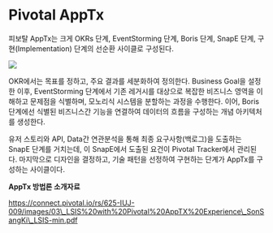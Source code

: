 # Pivotal AppTx

피보탈 AppTx는 크게 OKRs 단계, EventStorming 단계, Boris 단계, SnapE 단계, 구현(Implementation) 단계의 
선순환 사이클로 구성된다.

![](/img/04_Bizdevops/02/02/image121.png)

OKR에서는 목표를 정하고, 주요 결과를 세분화하여 정의한다. Business Goal을 설정한 이후, EventStorming
단계에서 기존 레거시를 대상으로 복잡한 비즈니스 영역을 이해하고 문제점을 식별하며, 모노리식 시스템을 분할하는 
과정을 수행한다. 이어, Boris단계에선 식별된 비즈니스간 기능을 연결하여 데이터의 흐름을 구성하는 개념 아키텍처를
생성한다.

유저 스토리와 API, Data간 연관분석을 통해 최종 요구사항(백로그)을 도출하는 SnapE 단계를 거치는데, 이 SnapE에서
도출된 요건이 Pivotal Tracker에서 관리된다. 마지막으로 디자인을 결정하고, 기술 패턴을 선정하여 구현하는 단계가
AppTx를 구성하는 사이클이다.

**AppTx 방법론 소개자료**

https://connect.pivotal.io/rs/625-IUJ-009/images/03\_LSIS%20with%20Pivotal%20AppTX%20Experience\_SonSangKi\_LSIS-min.pdf
